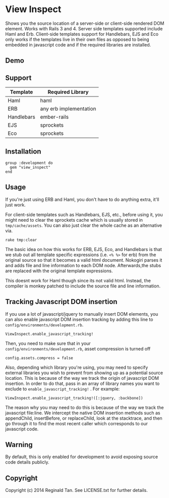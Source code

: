 View Inspect
============

Shows you the source location of a server-side or client-side rendered DOM element. Works with Rails 3 and 4. Server side templates supported include Haml and Erb. Client-side templates support for Handlebars, EJS and Eco only works if the templates live in their own files as opposed to being embedded in javascript code and if the required libraries are installed.

Demo
----


Support
----
| Template                | Required Library       |
| ----------------------- | ---------------------- |
| Haml                    | haml                   |
| ERB                     | any erb implementation |
| Handlebars              | ember-rails            |
| EJS                     | sprockets              |
| Eco                     | sprockets              |


Installation
----

    group :development do
      gem "view_inspect"
    end

Usage
----

If you're just using ERB and Haml, you don't have to do anything extra, it'll just work.

For client-side templates such as Handlebars, EJS, etc., before using it, you might need to clear the sprockets cache which is usually stored in `tmp/cache/assets`. You can also just clear the whole cache as an alternative via.

    rake tmp:clear

The basic idea on how this works for ERB, EJS, Eco, and Handlebars is that we stub out all template specific expressions (i.e. `<% %>` for erb) from the original source so that it becomes a valid html document. Nokogiri parses it and adds file and line information to each DOM node. Afterwards,the stubs are replaced with the original template expressions.

This doesnt work for Haml though since its not valid html. Instead, the compiler is monkey patched to include the source file and line information.

Tracking Javascript DOM insertion
----

If you use a lot of javascript/jquery to manually insert DOM elements, you can also enable javascript DOM insertion tracking by adding this line to `config/environments/development.rb`.

    ViewInspect.enable_javascript_tracking!

Then, you need to make sure that in your `config/environments/development.rb`, asset compression is turned off

    config.assets.compress = false

Also, depending which library you're using, you may need to specify external libraries you wish to prevent from showing up as a potential source location. This is because of the way we track the origin of javascript DOM insertion. In order to do that, pass in an array of library names you want to exclude to `enable_javascript_tracking!` . For example:

    ViewInspect.enable_javascript_tracking!([:jquery, :backbone])


The reason why you may need to do this is because of the way we track the javascript file:line. We intercept the native DOM insertion methods such as appendChild, insertBefore, or replaceChild, look at the stacktrace, and then go through it to find the most recent caller which corresponds to our javascript code.

Warning
----

By default, this is only enabled for development to avoid exposing source code details publicly.


Copyright
----

Copyright (c) 2014 Reginald Tan. See LICENSE.txt for
further details.

